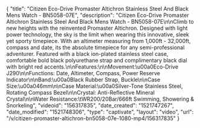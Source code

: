 {
    "title": "Citizen Eco-Drive Promaster Altichron Stainless Steel And Black Mens Watch - BN5058-07E",
    "description": "Citizen Eco-Drive Promaster Altichron Stainless Steel And Black Mens Watch - BN5058-07E\n\nClimb to new heights with the reinvented Promaster Altichron. Designed with light power technology, the sky is the limit when wearing this innovative, sleek yet sporty timepiece. With an altimeter measuring from 1,000ft - 32,000ft, compass and date, its the absolute timepiece for any semi-professional adventurer. Featured with a black ion-plated stainless steel case, comfortable bold black polyurethane strap and complimentary black dial with bright red accents.\n\nFeatures:\n\nMovement:\u00a0Eco-Drive J290\n\nFunctions: Date, Altimeter, Compass, Power Reserve Indicator\n\nBand:\u00a0Black Rubber Strap, Buckle\n\nCase Size:\u00a046mm\n\nCase Material:\u00a0Silver-Tone Stainless Steel, Rotating Compass Bezel\n\nCrystal: Anti-Reflective Mineral Crystal\n\nWater Resistance:\tWR200\/20Bar\/666ft Swimming, Showering & Snorkeling",
    "videoid": "156317835",
    "date_created": "1521747267",
    "date_modified": "1521748306",
    "type": "captivate",
    "layout": "video",
    "url": "\/v\/citizen-promaster-altichron-bn5058-07e-1080-mp4\/156317835"
}